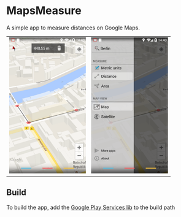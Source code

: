 MapsMeasure
===========

A simple app to measure distances on Google Maps.

<table sytle="border: 0px;">
<tr>
<td><img width="200px" src="screenshot1.png" /></td>
<td><img width="200px" src="screenshot2.png" /></td>
</tr>
</table>



Build
-----

To build the app, add the [Google Play Services lib](http://developer.android.com/google/play-services/index.html "Google Play services") to the build path
